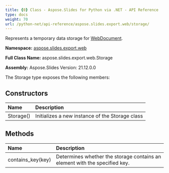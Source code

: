 ```yaml
---
title: {0} Class - Aspose.Slides for Python via .NET - API Reference
type: docs
weight: 70
url: /python-net/api-reference/aspose.slides.export.web/storage/
---
```


Represents a temporary data storage for [WebDocument](/python-net/api-reference/aspose.slides.export.web/webdocument/).

**Namespace:** [aspose.slides.export.web](/python-net/api-reference/aspose.slides.export.web/)

**Full Class Name:** aspose.slides.export.web.Storage

**Assembly:**  Aspose.Slides Version: 21.12.0.0

The Storage type exposes the following members:
## **Constructors**
|**Name**|**Description**|
| :- | :- |
|Storage()|Initializes a new instance of the Storage class|
## **Methods**
|**Name**|**Description**|
| :- | :- |
|contains_key(key)|Determines whether the storage contains an element with the specified key.|
